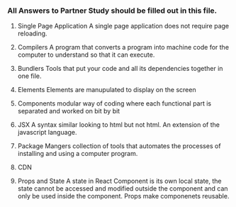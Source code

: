 ### All Answers to Partner Study should be filled out in this file.

1. Single Page Application
    A single page application does not require page reloading. 

2. Compilers
    A program that converts a program into machine code for the computer to understand so that it can execute. 

3. Bundlers
    Tools that put your code and all its dependencies together in one file. 

4. Elements
    Elements are manupulated to display on the screen

5. Components
    modular way of coding where each functional part is separated and worked on bit by bit

6. JSX
    A syntax similar looking to html but not html. An extension of the javascript language. 
7. Package Mangers
    collection of tools that automates the processes of installing and using a computer program. 
8. CDN

9. Props and State
    A state in React Component is its own local state, the state cannot be accessed and modified outside the component and can only be used inside the component. Props make componenets reusable. 